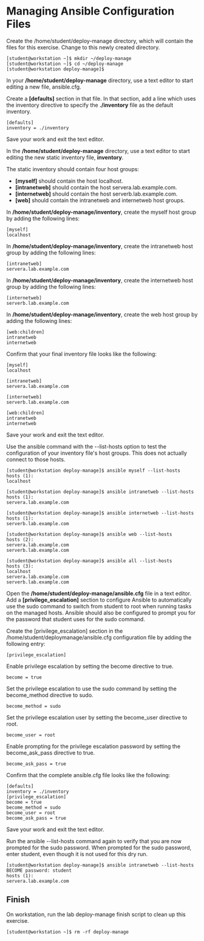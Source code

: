 # Managing Ansible Configuration Files

Create the /home/student/deploy-manage directory, which will contain the files for
this exercise. Change to this newly created directory.

    [student@workstation ~]$ mkdir ~/deploy-manage
    [student@workstation ~]$ cd ~/deploy-manage
    [student@workstation deploy-manage]$

In your **/home/student/deploy-manage** directory, use a text editor to start editing a new file, ansible.cfg. 

Create a **[defaults]** section in that file. In that section, add a line which uses the
inventory directive to specify the **./inventory** file as the default inventory.

    [defaults]
    inventory = ./inventory

Save your work and exit the text editor.

In the **/home/student/deploy-manage** directory, use a text editor to start editing the new static inventory file, **inventory**.

The static inventory should contain four host groups:

- **[myself]** should contain the host localhost.
- **[intranetweb]** should contain the host servera.lab.example.com.
- **[internetweb]** should contain the host serverb.lab.example.com.
- **[web]** should contain the intranetweb and internetweb host groups.

In **/home/student/deploy-manage/inventory**, create the myself host group by adding the following lines: 

    [myself]
    localhost


In **/home/student/deploy-manage/inventory**, create the intranetweb host
group by adding the following lines:

    [intranetweb]
    servera.lab.example.com

In **/home/student/deploy-manage/inventory**, create the internetweb host
group by adding the following lines:

    [internetweb]
    serverb.lab.example.com

In **/home/student/deploy-manage/inventory**, create the web host group by
adding the following lines:

    [web:children]
    intranetweb
    internetweb

Confirm that your final inventory file looks like the following:

    [myself]
    localhost

    [intranetweb]
    servera.lab.example.com

    [internetweb]
    serverb.lab.example.com

    [web:children]
    intranetweb
    internetweb

Save your work and exit the text editor.

Use the ansible command with the --list-hosts option to test the configuration of your inventory file's host groups. This does not actually connect to those hosts.

    [student@workstation deploy-manage]$ ansible myself --list-hosts
    hosts (1):
    localhost

    [student@workstation deploy-manage]$ ansible intranetweb --list-hosts
    hosts (1):
    servera.lab.example.com

    [student@workstation deploy-manage]$ ansible internetweb --list-hosts
    hosts (1):
    serverb.lab.example.com

    [student@workstation deploy-manage]$ ansible web --list-hosts
    hosts (2):
    servera.lab.example.com
    serverb.lab.example.com

    [student@workstation deploy-manage]$ ansible all --list-hosts
    hosts (3):
    localhost
    servera.lab.example.com
    serverb.lab.example.com

Open the **/home/student/deploy-manage/ansible.cfg** file in a text editor. Add a
**[privilege_escalation]** section to configure Ansible to automatically use the sudo command to switch from student to root when running tasks on the managed hosts.
Ansible should also be configured to prompt you for the password that student uses for the sudo command.

Create the [privilege_escalation] section in the /home/student/deploymanage/ansible.cfg configuration file by adding the following entry:

    [privilege_escalation]

Enable privilege escalation by setting the become directive to true.
    
    become = true

Set the privilege escalation to use the sudo command by setting the
become_method directive to sudo.
    
    become_method = sudo

Set the privilege escalation user by setting the become_user directive to root.

    become_user = root

Enable prompting for the privilege escalation password by setting the  become_ask_pass directive to true.

    become_ask_pass = true

Confirm that the complete ansible.cfg file looks like the following:
  
    [defaults]
    inventory = ./inventory
    [privilege_escalation]
    become = true
    become_method = sudo
    become_user = root
    become_ask_pass = true

Save your work and exit the text editor.

Run the ansible --list-hosts command again to verify that you are now prompted for
the sudo password.
When prompted for the sudo password, enter student, even though it is not used for this dry run.

    [student@workstation deploy-manage]$ ansible intranetweb --list-hosts
    BECOME password: student
    hosts (1):
    servera.lab.example.com

## Finish
On workstation, run the lab deploy-manage finish script to clean up this exercise.

    [student@workstation ~]$ rm -rf deploy-manage
